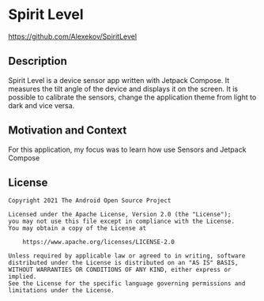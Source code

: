 # Spirit Level

https://github.com/Alexekov/SpiritLevel

## Description
Spirit Level is a device sensor app written with Jetpack Compose.
It measures the tilt angle of the device and displays it on the screen.
It is possible to calibrate the sensors, change the application theme from light to dark and vice versa.

## Motivation and Context
For this application, my focus was to learn how use Sensors and Jetpack Compose

## License
```
Copyright 2021 The Android Open Source Project

Licensed under the Apache License, Version 2.0 (the "License");
you may not use this file except in compliance with the License.
You may obtain a copy of the License at

    https://www.apache.org/licenses/LICENSE-2.0

Unless required by applicable law or agreed to in writing, software
distributed under the License is distributed on an "AS IS" BASIS,
WITHOUT WARRANTIES OR CONDITIONS OF ANY KIND, either express or implied.
See the License for the specific language governing permissions and
limitations under the License.
```
